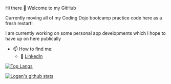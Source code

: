 Hi there 👋 Welcome to my GitHub

Currently moving all of my Coding Dojo bootcamp practice code here as a fresh restart!

I am currently working on some personal app developments which I hope to have up on here publically 

- 📫 How to find me: 
  - :office: [LinkedIn](https://www.linkedin.com/in/logan-guerra-442093213)

[![Top Langs](https://github-readme-stats.vercel.app/api/top-langs/?username=logan-guerra)](https://github.com/anuraghazra/github-readme-stats)

[![Logan's github stats](https://github-readme-stats.vercel.app/api?username=logan-guerra&count_private=true&show_icons=true&theme=radical&hide_rank=false)](https://github.com/anuraghazra/github-readme-stats)
